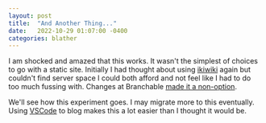 ```yaml
---
layout: post
title:  "And Another Thing..."
date:   2022-10-29 01:07:00 -0400
categories: blather
---
```

I am shocked and amazed that this works.  It wasn't the simplest of choices to go with a static site.  Initially I had thought about using [ikiwiki](https://en.wikipedia.org/w/index.php?title=Ikiwiki&oldid=1012497040) again but couldn't find server space I could both afford and not feel like I had to do too much fussing with.  Changes at Branchable [made it a non-option](https://web.archive.org/web/20210815110543/http://www.branchable.com/news/changes_at_Branchable/).  

We'll see how this experiment goes.  I may migrate more to this eventually.  Using [VSCode](https://en.wikipedia.org/w/index.php?title=Visual_Studio_Code&oldid=1117046041) to blog makes this a lot easier than I thought it would be.  
